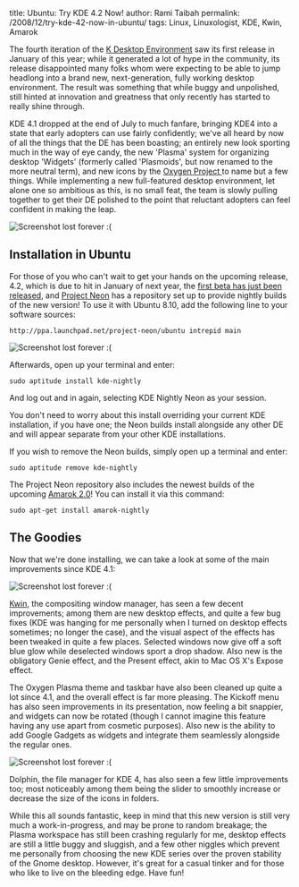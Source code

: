 title: Ubuntu: Try KDE 4.2 Now!
author: Rami Taibah 
permalink: /2008/12/try-kde-42-now-in-ubuntu/
tags: Linux, Linuxologist, KDE, Kwin, Amarok

The fourth iteration of the [K Desktop Environment](http://www.kde.org) saw its first release in January of this year; while it generated a lot of hype in the community, its release disappointed many folks whom were expecting to be able to jump headlong into a brand new, next-generation, fully working desktop environment. The result was something that while buggy and unpolished, still hinted at innovation and greatness that only recently has started to really shine through.

KDE 4.1 dropped at the end of July to much fanfare, bringing KDE4 into a state that early adopters can use fairly confidently; we've all heard by now of all the things that the DE has been boasting; an entirely new look sporting much in the way of eye candy, the new 'Plasma' system for organizing desktop 'Widgets' (formerly called 'Plasmoids', but now renamed to the more neutral term), and new icons by the [Oxygen Project ](http://www.oxygen-icons.org/)to name but a few things. While implementing a new full-featured desktop environment, let alone one so ambitious as this, is no small feat, the team is slowly pulling together to get their DE polished to the point that reluctant adopters can feel confident in making the leap.

![Screenshot lost forever :(]()

## Installation in Ubuntu

For those of you who can't wait to get your hands on the upcoming release, 4.2, which is due to hit in January of next year, the [first beta has just been released](http://www.kde.org/announcements/announce-4.2-beta1.php), and [Project Neon](http://apachelog.blogspot.com/2008/06/project-neon-kde-nightly-builds.html) has a repository set up to provide nightly builds of the new version! To use it with Ubuntu 8.10, add the following line to your software sources:

    http://ppa.launchpad.net/project-neon/ubuntu intrepid main

![Screenshot lost forever :(]()

Afterwards, open up your terminal and enter:

    sudo aptitude install kde-nightly

And log out and in again, selecting KDE Nightly Neon as your session.

You don't need to worry about this install overriding your current KDE installation, if you have one; the Neon builds install alongside any other DE and will appear separate from your other KDE installations.

If you wish to remove the Neon builds, simply open up a terminal and enter:

    sudo aptitude remove kde-nightly

The Project Neon repository also includes the newest builds of the upcoming [Amarok 2.0](http://amarok.kde.org/)! You can install it via this command:

    sudo apt-get install amarok-nightly

## The Goodies

Now that we're done installing, we can take a look at some of the main improvements since KDE 4.1:

![Screenshot lost forever :(]()

[Kwin](http://en.wikipedia.org/wiki/Kwin), the compositing window manager, has seen a few decent improvements; among them are new desktop effects, and quite a few bug fixes (KDE was hanging for me personally when I turned on desktop effects sometimes; no longer the case), and the visual aspect of the effects has been tweaked in quite a few places. Selected windows now give off a soft blue glow while deselected windows sport a drop shadow. Also new is the obligatory Genie effect, and the Present effect, akin to Mac OS X's Expose effect.

The Oxygen Plasma theme and taskbar have also been cleaned up quite a lot since 4.1, and the overall effect is far more pleasing. The Kickoff menu has also seen improvements in its presentation, now feeling a bit snappier, and widgets can now be rotated (though I cannot imagine this feature having any use apart from cosmetic purposes). Also new is the ability to add Google Gadgets as widgets and integrate them seamlessly alongside the regular ones.

![Screenshot lost forever :(]()

Dolphin, the file manager for KDE 4, has also seen a few little improvements too; most noticeably among them being the slider to smoothly increase or decrease the size of the icons in folders.

While this all sounds fantastic, keep in mind that this new version is still very much a work-in-progress, and may be prone to random breakage; the Plasma workspace has still been crashing regularly for me, desktop effects are still a little buggy and sluggish, and a few other niggles which prevent me personally from choosing the new KDE series over the proven stability of the Gnome desktop. However, it's great for a casual tinker and for those who like to live on the bleeding edge. Have fun!

